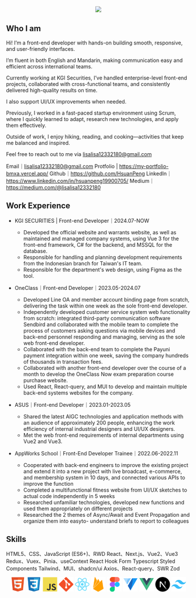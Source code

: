 <br/>

<div align="center">
<img src="https://media.giphy.com/media/PPgZCwZPKrLcw75EG1/giphy.gif"></div>

## Who I am
Hi! I’m a front-end developer with hands-on building smooth, responsive, and user-friendly interfaces.

I’m fluent in both English and Mandarin, making communication easy and efficient across international teams.

Currently working at KGI Securities, I’ve handled enterprise-level front-end projects, collaborated with cross-functional teams, and consistently delivered high-quality results on time.

I also support UI/UX improvements when needed.

Previously, I worked in a fast-paced startup environment using Scrum, where I quickly learned to adapt, research new technologies, and apply them effectively.

Outside of work, I enjoy hiking, reading, and cooking—activities that keep me balanced and inspired.

Feel free to reach out to me via lisalisa12332180@gmail.com

Email｜lisalisa12332180@gmail.com
Protfolio | https://my-portfolio-bmxa.vercel.app/
Github｜https://github.com/HsuanPeng
LinkedIn｜https://www.linkedin.com/in/hsuanpeng19900705/
Medium｜https://medium.com/@lisalisa12332180





## Work Experience
+ KGI SECURITIES | Front-end Developer｜2024.07-NOW
  + Developed the official website and warrants website, as well as maintained and managed company systems, using Vue 3 for the front-end framework, C# for the backend, and MSSQL for the database.
  + Responsible for handling and planning development requirements from the Indonesian branch for Taiwan's IT team.
  + Responsible for the department's web design, using Figma as the tool.

+ OneClass｜Front-end Developer｜2023.05-2024.07
  + Developed Line OA and member account binding page from scratch, delivering the task within one week as the sole front-end developer.
  + Independently developed customer service system web functionality from scratch: integrated third-party communication software Sendbird and collaborated with the mobile team to complete the process of customers asking questions via mobile devices and back-end personnel responding and managing, serving as the sole web front-end developer.
  + Collaborated with the back-end team to complete the Payuni payment integration within one week, saving the company hundreds of thousands in transaction fees.
  + Collaborated with another front-end developer over the course of a month to develop the OneClass Now exam preparation course purchase website.
  + Used React, React-query, and MUI to develop and maintain multiple back-end systems websites for the company.

+ ASUS｜Front-end Developer｜2023.01-2023.05
  + Shared the latest AIGC technologies and application methods with an audience of approximately 200 people, enhancing the work efficiency of internal industrial designers and UI/UX designers.
  + Met the web front-end requirements of internal departments using Vue2 and Vue3.

+ AppWorks School｜Front-End Developer Trainee｜2022.06-2022.11
  + Cooperated with back-end engineers to improve the existing project and extend it into a new
project with live broadcast, e-commerce, and membership system in 10 days, and connected
various APIs to improve the function
  + Completed a multifunctional fitness website from UI/UX sketches to actual code independently
in 5 weeks
  + Researched unfamiliar technologies, developed new functions and used them appropriately on
different projects
  + Researched the 2 themes of Async/Await and Event Propagation and organize them into easyto-
understand briefs to report to colleagues

## Skills
HTML5、CSS、JavaScript (ES6+)、RWD
React、Next.js、Vue2、Vue3
Redux、Vuex、Pinia、useContext
React Hook Form
Typescript
Styled Components
Tailwind、MUI、shadcn/ui
Axios、React-query、SWR
Zod


<div align="center">
  <img src="https://github.com/devicons/devicon/blob/master/icons/html5/html5-original.svg" width="40"/>
    <img src="https://github.com/devicons/devicon/blob/master/icons/css3/css3-original.svg" width="40"/>
        <img src="https://github.com/devicons/devicon/blob/master/icons/javascript/javascript-original.svg" width="40"/>
          <img src="https://github.com/devicons/devicon/blob/master/icons/git/git-original.svg" width="40"/>
  <img src="https://github.com/devicons/devicon/blob/master/icons/react/react-original.svg" width="40"/>
     <img src="https://github.com/devicons/devicon/blob/master/icons/firebase/firebase-plain.svg" width="40"/>
  <img src="https://github.com/devicons/devicon/blob/master/icons/figma/figma-original.svg" width="40"/>
  <img src="https://github.com/devicons/devicon/blob/master/icons/vuetify/vuetify-original.svg" width="40"/>
  <img src="https://github.com/devicons/devicon/blob/master/icons/vuejs/vuejs-original.svg" width="40"/>
    <img src="https://github.com/devicons/devicon/blob/master/icons/nextjs/nextjs-original.svg" width="40"/>
    <img src="https://github.com/devicons/devicon/blob/master/icons/tailwindcss/tailwindcss-original.svg" width="40"/>
  
</div>


<!--
**HsuanPeng/HsuanPeng** is a ✨ _special_ ✨ repository because its `README.md` (this file) appears on your GitHub profile.

Here are some ideas to get you started:

- 🔭 I’m currently working on ...
- 🌱 I’m currently learning ...
- 👯 I’m looking to collaborate on ...
- 🤔 I’m looking for help with ...
- 💬 Ask me about ...
- 📫 How to reach me: ...
- 😄 Pronouns: ...
- ⚡ Fun fact: ...
-->
